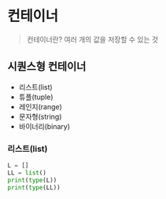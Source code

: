 # 컨테이너

> 컨테이너란? 여러 개의 값을 저장할 수 있는 것



## 시퀀스형 컨테이너

- 리스트(list)
- 튜플(tuple)
- 레인지(range)
- 문자형(string)
- 바이너리(binary)

### 리스트(list)

```python
L = []
LL = list()
print(type(L))
print(type(LL))
```

```ㅔㅛ쇄ㅜ

```

